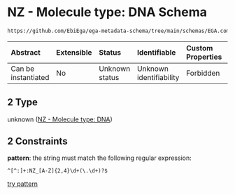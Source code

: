 # NZ - Molecule type: DNA Schema

```txt
https://github.com/EbiEga/ega-metadata-schema/tree/main/schemas/EGA.common-definitions.json#/definitions/curie_refseq_pattern/oneOf/2
```



| Abstract            | Extensible | Status         | Identifiable            | Custom Properties | Additional Properties | Access Restrictions | Defined In                                                                                           |
| :------------------ | :--------- | :------------- | :---------------------- | :---------------- | :-------------------- | :------------------ | :--------------------------------------------------------------------------------------------------- |
| Can be instantiated | No         | Unknown status | Unknown identifiability | Forbidden         | Allowed               | none                | [EGA.common-definitions.json\*](../../../schemas/EGA.common-definitions.json "open original schema") |

## 2 Type

unknown ([NZ - Molecule type: DNA](ega-12-definitions-refseq-accessions-data1098-curie-pattern-oneof-nz---molecule-type-dna.md))

## 2 Constraints

**pattern**: the string must match the following regular expression:&#x20;

```regexp
^[^:]+:NZ_[A-Z]{2,4}\d+(\.\d+)?$
```

[try pattern](https://regexr.com/?expression=%5E%5B%5E%3A%5D%2B%3ANZ_%5BA-Z%5D%7B2%2C4%7D%5Cd%2B\(%5C.%5Cd%2B\)%3F%24 "try regular expression with regexr.com")
